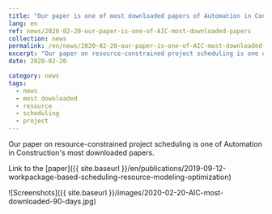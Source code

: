 ```yaml
---
title: "Our paper is one of most downloaded papers of Automation in Construction"
lang: en
ref: news/2020-02-20-our-paper-is-one-of-AIC-most-downloaded-papers
collection: news
permalink: /en/news/2020-02-20-our-paper-is-one-of-AIC-most-downloaded-papers
excerpt: "Our paper on resource-constrained project scheduling is one of Automation in Construction's most downloaded papers"
date: 2020-02-20

category: news
tags:
  - news
  - most downloaded
  - resource
  - scheduling
  - project
---
```


Our paper on resource-constrained project scheduling is one of Automation in Construction's most downloaded papers.

Link to the [paper]({{ site.baseurl }}/en/publications/2019-09-12-workpackage-based-scheduling-resource-modeling-optimization)

![Screenshots]({{ site.baseurl }}/images/2020-02-20-AIC-most-downloaded-90-days.jpg)